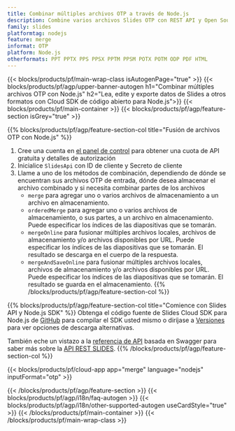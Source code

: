 ```yaml
---
title: Combinar múltiples archivos OTP a través de Node.js
description: Combine varios archivos Slides OTP con REST API y Open Source Node.js SDK
family: slides
platformtag: nodejs
feature: merge
informat: OTP
platform: Node.js
otherformats: PPT PPTX PPS PPSX PPTM PPSM POTX POTM ODP PDF HTML
---
```


{{< blocks/products/pf/main-wrap-class isAutogenPage="true" >}}
{{< blocks/products/pf/agp/upper-banner-autogen h1="Combinar múltiples archivos OTP con Node.js" h2="Lea, edite y exporte datos de Slides a otros formatos con Cloud SDK de código abierto para Node.js">}}
{{< blocks/products/pf/main-container >}}
{{< blocks/products/pf/agp/feature-section isGrey="true" >}}

{{% blocks/products/pf/agp/feature-section-col title="Fusión de archivos OTP con Node.js" %}}
1. Cree una cuenta en <a href="https://dashboard.aspose.cloud/">el panel de control</a> para obtener una cuota de API gratuita y detalles de autorización
1. Inicialice ```SlidesApi``` con ID de cliente y Secreto de cliente
1. Llame a uno de los métodos de combinación, dependiendo de dónde se encuentran sus archivos OTP de entrada, dónde desea almacenar el archivo combinado y si necesita combinar partes de los archivos
    - ```merge``` para agregar uno o varios archivos de almacenamiento a un archivo en almacenamiento.
    - ```orderedMerge``` para agregar uno o varios archivos de almacenamiento, o sus partes, a un archivo en almacenamiento. Puede especificar los índices de las diapositivas que se tomarán.
    - ```mergeOnline``` para fusionar múltiples archivos locales, archivos de almacenamiento y/o archivos disponibles por URL. Puede especificar los índices de las diapositivas que se tomarán. El resultado se descarga en el cuerpo de la respuesta.
    - ```mergeAndSaveOnline``` para fusionar múltiples archivos locales, archivos de almacenamiento y/o archivos disponibles por URL. Puede especificar los índices de las diapositivas que se tomarán. El resultado se guarda en el almacenamiento.
{{% /blocks/products/pf/agp/feature-section-col %}}

{{% blocks/products/pf/agp/feature-section-col title="Comience con Slides API y Node.js SDK" %}}
Obtenga el código fuente de Slides Cloud SDK para Node.js de [GitHub](https://github.com/aspose-slides-cloud/aspose-slides-cloud-nodejs) para compilar el SDK usted mismo o diríjase a [Versiones](https://releases.aspose.cloud/) para ver opciones de descarga alternativas.

También eche un vistazo a la [referencia de API](https://apireference.aspose.cloud/slides/) basada en Swagger para saber más sobre la [API REST SLIDES](https://products.aspose.cloud/slides/curl/).
{{% /blocks/products/pf/agp/feature-section-col %}}

{{< blocks/products/pf/cloud-app app="merge" language="nodejs" inputFormat="otp" >}}

{{< /blocks/products/pf/agp/feature-section >}}
{{< blocks/products/pf/agp/i18n/faq-autogen >}}
{{< blocks/products/pf/agp/i18n/other-supported-autogen useCardStyle="true" >}}
{{< /blocks/products/pf/main-container >}}
{{< /blocks/products/pf/main-wrap-class >}}